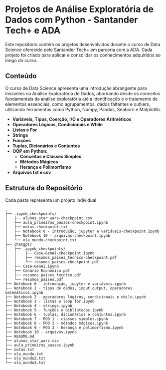 # Projetos de Análise Exploratória de Dados com Python - Santander Tech+ e ADA

Este repositório contém os projetos desenvolvidos durante o curso de Data Science oferecido pelo Santander Tech+ em parceria com a ADA. Cada projeto foi criado para aplicar e consolidar os conhecimentos adquiridos ao longo do curso.

## Conteúdo
O curso de Data Science apresenta uma introdução abrangente para iniciantes na Análise Exploratória de Dados, abordando desde os conceitos fundamentais da análise exploratória até a identificação e o tratamento de elementos essenciais, como agrupamentos, dados faltantes e outliers, utilizando ferramentas como Python, Numpy, Pandas, Seaborn e Matplotlib.

- **Variáveis, Tipos, Coerção, I/O e Operadores Aritméticos**
- **Operadores Lógicos, Condicionais e While**
- **Listas e For**
- **Strings**
- **Funções**
- **Tuplas, Dicionários e Conjuntos**
- **OOP em Python:**
  - **Conceitos e Classes Simples**
  - **Métodos Mágicos**
  - **Herança e Polimorfismo**
- **Arquivos txt e csv**

## Estrutura do Repositório

Cada pasta representa um projeto individual

```plaintext
.
├── .ipynb_checkpoints/
│   ├── alunos_star_wars-checkpoint.csv
│   ├── aula_primeiros_passos-checkpoint.ipynb
│   ├── notas-checkpoint.txt
│   ├── Notebook 0 - introdução, jupyter e variáveis-checkpoint.ipynb
│   ├── Notebook 10 - arquivos-checkpoint.ipynb
│   └── ola_mundo-checkpoint.txt
├── chatgpt/
│   ├── .ipynb_checkpoints/
│   │    ├── Case-GenAI-checkpoint.ipynb
│   │    ├── resumos_paises_tecnico-checkpoint.pdf
│   │    └── resumos_paises-checkpoint.pdf
│   ├── Case-GenAI.ipynb
│   ├── Cenário Econômico.pdf
│   ├── resumos_paises_tecnico.pdf
│   └── resumos_paises.pdf
├── Notebook 0 - introdução, jupyter e variáveis.ipynb
├── Notebook 1 - tipos de dados, input output, operadores matemáticos.ipynb
├── Notebook 2 - operadores lógicos, condicionais e while.ipynb
├── Notebook 3 - listas e loop for.ipynb
├── Notebook 4 - strings.ipynb
├── Notebook 5 - funções e bibliotecas.ipynb
├── Notebook 6 - tuplas, dicionários e conjuntos.ipynb
├── Notebook 7 - POO 1 - classes simples.ipynb
├── Notebook 8 - POO 2 - métodos mágicos.ipynb
├── Notebook 9 - POO 3 - herança e polimorfismo.ipynb
├── Notebook 10 - arquivos.ipynb
├── README.md
├── alunos_star_wars.csv
├── aula_primeiros_passos.ipynb
├── notas.txt
├── ola_mundo.txt
├── ola_mundo2.txt
└── ola_mundo3.txt
